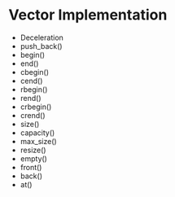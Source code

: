# Vector Implementation

* Deceleration
* push_back()
* begin()
* end()
* cbegin()
* cend()
* rbegin()
* rend()
* crbegin()
* crend()
* size()
* capacity()
* max_size()
* resize()
* empty()
* front()
* back()
* at()



